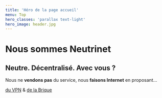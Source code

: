 ```yaml
---
title: 'Héro de la page accueil'
menu: Top
hero_classes: 'parallax text-light'
hero_image: header.jpg
---
```


# Nous sommes Neutrinet
## Neutre. Décentralisé. Avec vous ?

Nous ne **vendons pas** du service, nous **faisons Internet** en proposant…

[du VPN](/vpn?classes=btn,btn-primary) & [de la Brique](/brique?classes=btn,btn-success)






